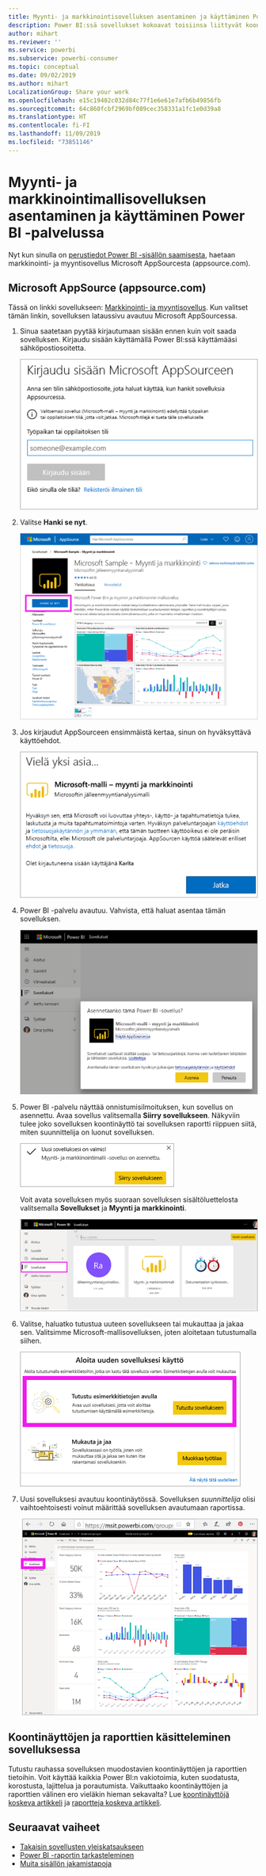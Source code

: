 ```yaml
---
title: Myynti- ja markkinointisovelluksen asentaminen ja käyttäminen Power BI -palvelussa
description: Power BI:ssä sovellukset kokoavat toisiinsa liittyvät koontinäytöt ja raportit yhteen paikkaan. Asenna myynti- ja markkinointisovellus AppSourcesta.
author: mihart
ms.reviewer: ''
ms.service: powerbi
ms.subservice: powerbi-consumer
ms.topic: conceptual
ms.date: 09/02/2019
ms.author: mihart
LocalizationGroup: Share your work
ms.openlocfilehash: e15c19402c032d84c77f1e6e61e7afb6b49856fb
ms.sourcegitcommit: 64c860fcbf2969bf089cec358331a1fc1e0d39a8
ms.translationtype: HT
ms.contentlocale: fi-FI
ms.lasthandoff: 11/09/2019
ms.locfileid: "73851146"
---
```

# <a name="install-and-use-the-sample-sales-and-marketing-app-in-the-power-bi-service"></a>Myynti- ja markkinointimallisovelluksen asentaminen ja käyttäminen Power BI -palvelussa
Nyt kun sinulla on [perustiedot Power BI -sisällön saamisesta](end-user-app-view.md), haetaan markkinointi- ja myyntisovellus Microsoft AppSourcesta (appsource.com). 


## <a name="microsoft-appsource-appsourcecom"></a>Microsoft AppSource (appsource.com)
Tässä on linkki sovellukseen: [Markkinointi- ja myyntisovellus](https://appsource.microsoft.com/product/power-bi/microsoft-retail-analysis-sample.salesandmarketingsample?tab=Overview). Kun valitset tämän linkin, sovelluksen lataussivu avautuu Microsoft AppSourcessa. 

1. Sinua saatetaan pyytää kirjautumaan sisään ennen kuin voit saada sovelluksen. Kirjaudu sisään käyttämällä Power BI:ssä käyttämääsi sähköpostiosoitetta. 

    ![AppSourcen kirjautumisnäyttö  ](./media/end-user-app-marketing/power-bi-sign-in.png)

2. Valitse **Hanki se nyt**. 

    ![AppSource-sivusto, jossa Power BI -sovellukset ovat valittuina  ](./media/end-user-app-marketing/power-bi-get-now.png)


3. Jos kirjaudut AppSourceen ensimmäistä kertaa, sinun on hyväksyttävä käyttöehdot. 

    ![AppSourcen käyttöehtoruutu  ](./media/end-user-app-marketing/power-bi-term.png)


4. Power BI -palvelu avautuu. Vahvista, että haluat asentaa tämän sovelluksen.

    ![Asennetaanko tämä sovellus?  ](./media/end-user-apps/power-bi-app-install.png)

5. Power BI -palvelu näyttää onnistumisilmoituksen, kun sovellus on asennettu. Avaa sovellus valitsemalla **Siirry sovellukseen**. Näkyviin tulee joko sovelluksen koontinäyttö tai sovelluksen raportti riippuen siitä, miten suunnittelija on luonut sovelluksen.

    ![Sovelluksen asennus onnistui ](./media/end-user-apps/power-bi-app-ready.png)

    Voit avata sovelluksen myös suoraan sovelluksen sisältöluettelosta valitsemalla **Sovellukset** ja **Myynti ja markkinointi**.

    ![Sovellukset Power BI:ssä](./media/end-user-apps/power-bi-apps.png)


6. Valitse, haluatko tutustua uuteen sovellukseen tai mukauttaa ja jakaa sen. Valitsimme Microsoft-mallisovelluksen, joten aloitetaan tutustumalla siihen. 

    ![Tutustu esimerkkitietojen avulla](./media/end-user-apps/power-bi-explore.png)

7.  Uusi sovelluksesi avautuu koontinäytössä. Sovelluksen *suunnittelija* olisi vaihtoehtoisesti voinut määrittää sovelluksen avautumaan raportissa.  

    ![Tutustu esimerkkitietojen avulla](./media/end-user-apps/power-bi-new-app.png)




## <a name="interact-with-the-dashboards-and-reports-in-the-app"></a>Koontinäyttöjen ja raporttien käsitteleminen sovelluksessa
Tutustu rauhassa sovelluksen muodostavien koontinäyttöjen ja raporttien tietoihin. Voit käyttää kaikkia Power BI:n vakiotoimia, kuten suodatusta, korostusta, lajittelua ja porautumista.  Vaikuttaako koontinäyttöjen ja raporttien välinen ero vieläkin hieman sekavalta?  Lue [koontinäyttöjä koskeva artikkeli](end-user-dashboards.md) ja [raportteja koskeva artikkeli](end-user-reports.md).  




## <a name="next-steps"></a>Seuraavat vaiheet
* [Takaisin sovellusten yleiskatsaukseen](end-user-apps.md)
* [Power BI -raportin tarkasteleminen](end-user-report-open.md)
* [Muita sisällön jakamistapoja](end-user-shared-with-me.md)
